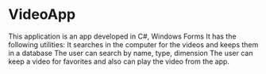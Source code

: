 # VideoApp
  This application is an app developed in C#, Windows Forms 
  It has the following utilities: 
  It searches in the computer for  the videos and keeps them in a database
  The user can search by name, type, dimension
  The user can keep a video for favorites and also can play the video from the app.
